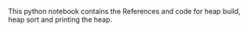 This python notebook contains the References and code for heap build, heap sort and printing the heap.
